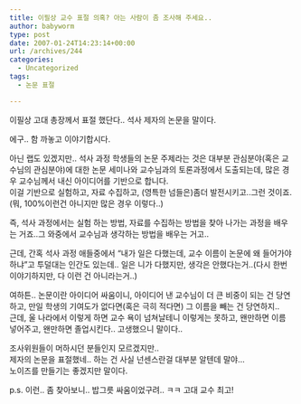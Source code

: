 ```yaml
---
title: 이필상 교수 표절 의혹? 아는 사람이 좀 조사해 주세요..
author: babyworm
type: post
date: 2007-01-24T14:23:14+00:00
url: /archives/244
categories:
  - Uncategorized
tags:
  - 논문 표절

---
```

이필상 고대 총장께서 표절 했단다.. 석사 제자의 논문을 말이다.

에구.. 함 까놓고 이야기합시다.

아닌 랩도 있겠지만.. 석사 과정 학생들의 논문 주제라는 것은 대부분 관심분야(혹은 교수님의 관심분야)에 대한 논문 세미나와 교수님과의 토론과정에서 도출되는데, 많은 경우 교수님께서 내신 아이디어를 기반으로 합니다.  
이걸 기반으로 실험하고, 자료 수집하고, (영특한 넘들은)좀더 발전시키고..그런 것이죠.  
(뭐, 100%이런건 아니지만 많은 경우 이렇다..)

즉, 석사 과정에서는 실험 하는 방법, 자료를 수집하는 방법을 찾아 나가는 과정을 배우는 거죠..그 와중에서 교수님과 생각하는 방법을 배우는 거고..

근데, 간혹 석사 과정 애들중에서 &#8220;내가 일은 다했는데, 교수 이름이 논문에 왜 들어가야 하냐&#8221;고 투덜대는 인간도 있는데.. 일은 니가 다했지만, 생각은 안했다는거..(다시 한번 이야기하지만, 다 이런 건 아니라는거..)

여하튼.. 논문이란 아이디어 싸움이니, 아이디어 낸 교수님이 더 큰 비중이 되는 건 당연하고, 만일 학생의 기여도가 없다면(혹은 극히 적다면) 그 이름을 빼는 건 당연하지..  
근데, 울 나라에서 이렇게 하면 교수 욕이 넘쳐날테니 이렇게는 못하고, 왠만하면 이름 넣어주고, 왠만하면 졸업시킨다.. 고생했으니 말이다..

조사위원들이 머하시던 분들인지 모르겠지만..  
제자의 논문을 표절했네.. 하는 건 사실 넌센스란걸 대부분 알텐데 말야&#8230;  
노이즈를 만들기는 좋겠지만 말이다.

p.s. 이런.. 좀 찾아보니.. 밥그릇 싸움이었구려.. ㅋㅋ 고대 교수 최고!